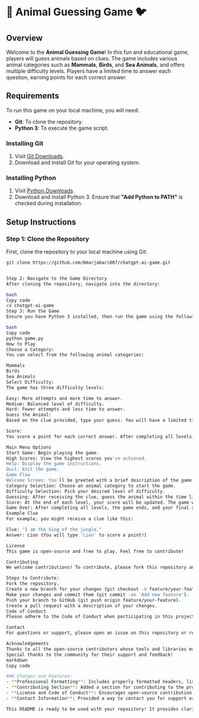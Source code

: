 # 🦁 Animal Guessing Game 🐦

## Overview
Welcome to the **Animal Guessing Game**! In this fun and educational game, players will guess animals based on clues. The game includes various animal categories such as **Mammals**, **Birds**, and **Sea Animals**, and offers multiple difficulty levels. Players have a limited time to answer each question, earning points for each correct answer.

## Requirements
To run this game on your local machine, you will need:

- **Git**: To clone the repository.
- **Python 3**: To execute the game script.

### Installing Git
1. Visit [Git Downloads](https://git-scm.com/downloads).
2. Download and install Git for your operating system.

### Installing Python
1. Visit [Python Downloads](https://www.python.org/downloads/).
2. Download and install Python 3. Ensure that **"Add Python to PATH"** is checked during installation.

## Setup Instructions

### Step 1: Clone the Repository
First, clone the repository to your local machine using Git:

```bash
git clone https://github.com/Omarjabari007/chatgpt-ai-game.git


Step 2: Navigate to the Game Directory
After cloning the repository, navigate into the directory:

bash
Copy code
cd chatgpt-ai-game
Step 3: Run the Game
Ensure you have Python 3 installed, then run the game using the following command:

bash
Copy code
python game.py
How to Play
Choose a Category:
You can select from the following animal categories:

Mammals
Birds
Sea Animals
Select Difficulty:
The game has three difficulty levels:

Easy: More attempts and more time to answer.
Medium: Balanced level of difficulty.
Hard: Fewer attempts and less time to answer.
Guess the Animal:
Based on the clue provided, type your guess. You will have a limited time (based on difficulty) to answer each question.

Score:
You score a point for each correct answer. After completing all levels, your final score will be shown, and you can view your high score.

Main Menu Options
Start Game: Begin playing the game.
High Scores: View the highest scores you've achieved.
Help: Display the game instructions.
Quit: Exit the game.
Game Flow
Welcome Screen: You'll be greeted with a brief description of the game and its rules.
Category Selection: Choose an animal category to start the game.
Difficulty Selection: Pick your desired level of difficulty.
Guessing: After receiving the clue, guess the animal within the time limit.
Score: At the end of each level, your score will be updated. The game will keep track of your high score.
Game Over: After completing all levels, the game ends, and your final score is displayed.
Example Clue
For example, you might receive a clue like this:

Clue: "I am the king of the jungle."
Answer: Lion (You will type 'Lion' to score a point!)

License
This game is open-source and free to play. Feel free to contribute!

Contributing
We welcome contributions! To contribute, please fork this repository and submit a pull request with your improvements.

Steps to Contribute:
Fork the repository.
Create a new branch for your changes (git checkout -b feature/your-feature).
Make your changes and commit them (git commit -am 'Add new feature').
Push your branch to GitHub (git push origin feature/your-feature).
Create a pull request with a description of your changes.
Code of Conduct
Please adhere to the Code of Conduct when participating in this project.

Contact
For questions or support, please open an issue on this repository or reach out to me directly at omarjabari007@gmail.com.

Acknowledgements
Thanks to all the open-source contributors whose tools and libraries made this project possible.
Special thanks to the community for their support and feedback!
markdown
Copy code

### Changes and Features:
- **Professional Formatting**: Includes properly formatted headers, lists, and code blocks.
- **Contributing Section**: Added a section for contributing to the project.
- **License and Code of Conduct**: Encourages open-source contribution and maintains project professionalism.
- **Contact Information**: Provided a way to contact you for support or questions.

This README is ready to be used with your repository! It provides clarity, structure, and professionalism, while also encouraging others to contribute.






